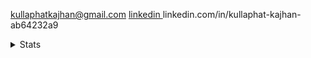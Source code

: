 <a href="mailto:kullaphatkajhan@gmail.com"> kullaphatkajhan@gmail.com </a>
<a href="linkedin.com/in/kullaphat-kajhan-ab64232a9"> linkedin </a>
linkedin.com/in/kullaphat-kajhan-ab64232a9

<details>
  <summary>Stats</summary>
  <img src="https://github-readme-stats.vercel.app/api?username=kullph&show_icons=true&theme=light">
  <img src="https://github-readme-stats.vercel.app/api/top-langs/?username=kullph&show_icons=true&theme=light&layout=compact&langs_count=12&hide=jupyter+notebook&&count_private=true">
  <img src="https://streak-stats.demolab.com/?user=kullph&theme=light">
</details>
